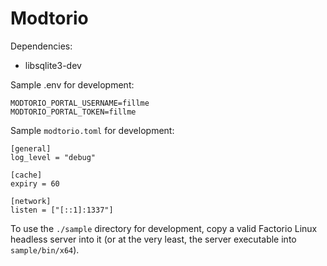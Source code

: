 # Modtorio

Dependencies:
* libsqlite3-dev

Sample .env for development:
```
MODTORIO_PORTAL_USERNAME=fillme
MODTORIO_PORTAL_TOKEN=fillme
```

Sample `modtorio.toml` for development:
```
[general]
log_level = "debug"

[cache]
expiry = 60

[network]
listen = ["[::1]:1337"]
```

To use the `./sample` directory for development, copy a valid Factorio Linux headless server into it (or at the very least, the server executable into `sample/bin/x64`).
